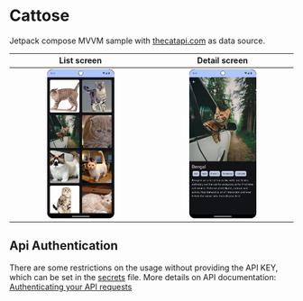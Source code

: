 # Cattose
Jetpack compose MVVM sample with [thecatapi.com](https://thecatapi.com/) as data source.

|                               List screen                                |                               Detail screen                               |
|:------------------------------------------------------------------------:|:-------------------------------------------------------------------------:|
| <img src="/docs/images/cattose_list_dark_mode.png" width=50% height=50%> | <img src="/docs/images/cattose_detail_darkmode.png" width=50% height=50%> |

## Api Authentication
There are some restrictions on the usage without providing the API KEY, which can be set in
the [secrets](/secrets.properties) file.
More details on API
documentation: [Authenticating your API requests](https://developers.thecatapi.com/view-account/ylX4blBYT9FaoVd6OhvR?report=FJkYOq9tW)
